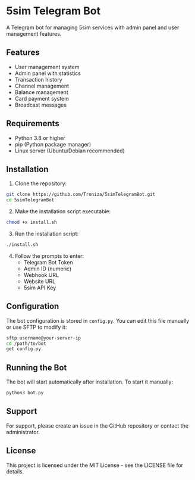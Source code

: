 # 5sim Telegram Bot

A Telegram bot for managing 5sim services with admin panel and user management features.

## Features

- User management system
- Admin panel with statistics
- Transaction history
- Channel management
- Balance management
- Card payment system
- Broadcast messages


## Requirements

- Python 3.8 or higher
- pip (Python package manager)
- Linux server (Ubuntu/Debian recommended)

## Installation

1. Clone the repository:
```bash
git clone https://github.com/Troniza/5simTelegramBot.git
cd 5simTelegramBot
```

2. Make the installation script executable:
```bash
chmod +x install.sh
```

3. Run the installation script:
```bash
./install.sh
```

4. Follow the prompts to enter:
   - Telegram Bot Token
   - Admin ID (numeric)
   - Webhook URL
   - Website URL
   - 5sim API Key

## Configuration

The bot configuration is stored in `config.py`. You can edit this file manually or use SFTP to modify it:

```bash
sftp username@your-server-ip
cd /path/to/bot
get config.py
```

## Running the Bot

The bot will start automatically after installation. To start it manually:

```bash
python3 bot.py
```


## Support

For support, please create an issue in the GitHub repository or contact the administrator.

## License

This project is licensed under the MIT License - see the LICENSE file for details. 
